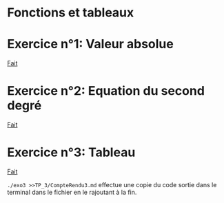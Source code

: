 # Fonctions et tableaux

# Exercice n°1: Valeur absolue

[Fait](exo1.c)

# Exercice n°2: Equation du second degré

[Fait](EqSecondDegre.c)

# Exercice n°3: Tableau

[Fait](exo3.c)

`./exo3 >>TP_3/CompteRendu3.md` effectue une copie du code sortie dans le terminal dans le fichier en le rajoutant à la fin.